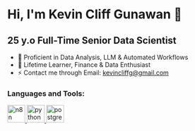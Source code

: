 # Hi, I'm Kevin Cliff Gunawan 👋

## 25 y.o Full-Time Senior Data Scientist

- 🔭 Proficient in Data Analysis, LLM & Automated Workflows
- 🌱 Lifetime Learner, Finance & Data Enthusiast
- ⚡ Contact me through Email: kevincliffg@gmail.com

<h3 align="left">Languages and Tools:</h3>
<p align="left">
<a href="https://n8n.io" target="_blank">
  <img src="https://raw.githubusercontent.com/n8n-io/n8n/master/assets/n8n-logo-icon.svg" alt="n8n" width="40" height="40"/>
</a>
<a href="https://www.python.org" target="_blank">
  <img src="https://www.vectorlogo.zone/logos/python/python-vertical.svg" alt="python" width="40" height="40"/>
</a>
<a href="https://www.postgresql.org" target="_blank">
  <img src="https://www.vectorlogo.zone/logos/postgresql/postgresql-vertical.svg" alt="postgresql" width="40" height="40"/>
</a>
</p>

